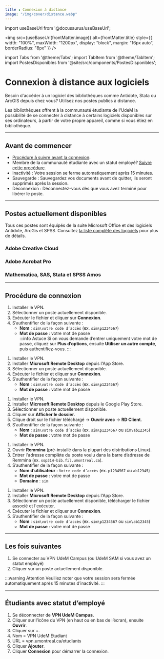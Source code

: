 ```yaml
---
title : Connexion à distance
image: "/img/cover/distance.webp"
---
```


import useBaseUrl from '@docusaurus/useBaseUrl';

<img 
  src={useBaseUrl(frontMatter.image)} 
  alt={frontMatter.title} 
  style={{
    width: "100%",
    maxWidth: "1200px",
    display: "block",
    margin: "16px auto",
    borderRadius: "8px"
  }} 
/>


import Tabs from '@theme/Tabs';
import TabItem from '@theme/TabItem';
import PostesDisponibles from '@site/src/components/PostesDisponibles';

# Connexion à distance aux logiciels 

Besoin d'accéder à un logiciel des bibliothèques comme Antidote, Stata ou ArcGIS depuis chez vous? Utilisez nos postes publics à distance.

Les bibliothèques offrent à la communauté étudiante de l'UdeM la possibilité de se connecter à distance à certains logiciels disponibles sur ses ordinateurs, à partir de votre propre appareil, comme si vous étiez en bibliothèque.

---

## Avant de commencer

- [Procédure à suivre avant la connexion](#procédure-de-connexion).
- Membre de la communauté étudiante avec un statut employé? [Suivre cette procédure](#étudiants-avec-statut-demployé).
- Inactivité : Votre session se ferme automatiquement après 15 minutes.
- Sauvegarde : Sauvegardez vos documents avant de quitter, ils seront supprimés après la session.
- Déconnexion : Déconnectez-vous dès que vous avez terminé pour libérer le poste.

---

## Postes actuellement disponibles

Tous ces postes sont équipés de la suite Microsoft Office et des logiciels Antidote, ArcGis et SPSS. Consultez [la liste complète des logiciels](logiciels) pour plus de détails.

<div className="grid-container">
  
  <div className="grid-item">
    <h3>Adobe Creative Cloud</h3>
    <PostesDisponibles zone="AdobeCreativeCloud" />
  </div>

  <div className="grid-item">
    <h3>Adobe Acrobat Pro</h3>
    <PostesDisponibles zone="AdobePro" />
  </div>

  <div className="grid-item">
    <h3>Mathematica, SAS, Stata et SPSS Amos</h3>
    <PostesDisponibles zone="Stata" />
  </div>

</div>

---

## Procédure de connexion

<Tabs>
  <TabItem value="windows" label="Windows">
  
  1. Installer le VPN.  
  2. Sélectionner un poste actuellement disponible.  
  3. Exécuter le fichier et cliquer sur **Connexion**.  
  4. S’authentifier de la façon suivante :  
     - **Nom** : `sim\votre code d’accès` (ex. `sim\p1234567`)  
     - **Mot de passe** : votre mot de passe  
    :::info Astuce
    Si on vous demande d’entrer uniquement votre mot de passe, cliquez sur **Plus d’options**, ensuite **Utiliser un autre compte**, puis authentifiez-vous.
    :::
  
  </TabItem>

  <TabItem value="macos" label="macOS">
  
  1. Installer le VPN.  
  2. Installer **Microsoft Remote Desktop** depuis l'App Store.  
  3. Sélectionner un poste actuellement disponible.  
  4. Exécuter le fichier et cliquer sur **Connexion**.  
  5. S’authentifier de la façon suivante :  
     - **Nom** : `sim\votre code d’accès` (ex. `sim\p1234567`)  
     - **Mot de passe** : votre mot de passe  

  </TabItem>

  <TabItem value="chromebook" label="Chromebook">
  
  1. Installer le VPN.  
  2. Installer **Microsoft Remote Desktop** depuis le Google Play Store.  
  3. Sélectionner un poste actuellement disponible.  
  4. Cliquer sur **Afficher le dossier**.  
  5. Clique droit sur le fichier téléchargé → **Ouvrir avec** → **RD Client**.  
  6. S’authentifier de la façon suivante :  
     - **Nom** : `sim\votre code d’accès` (ex. `sim\p1234567` ou `sim\ab12345`)  
     - **Mot de passe** : votre mot de passe  

  </TabItem>

  <TabItem value="linux" label="Linux">
  
  1. Installer le VPN.  
  2. Ouvrir **Remmina** (pré-installé dans la plupart des distributions Linux).  
  3. Entrer l'adresse complète du poste voulu dans la barre d’adresse de Remmina (ex. `ssp314-bib.fil.umontreal.ca`).  
  4. S’authentifier de la façon suivante :  
     - **Nom d’utilisateur** : `Votre code d’accès` (ex. `p1234567` ou `ab12345`)  
     - **Mot de passe** : votre mot de passe  
     - **Domaine** : `sim`  

  </TabItem>

  <TabItem value="ios" label="iOS">
  
  1. Installer le VPN.  
  2. Installer **Microsoft Remote Desktop** depuis l'App Store.  
  3. Sélectionner un poste actuellement disponible, télécharger le fichier associé et l'exécuter.  
  4. Exécuter le fichier et cliquer sur **Connexion**.  
  5. S’authentifier de la façon suivante :  
     - **Nom** : `sim\votre code d’accès` (ex. `sim\p1234567` ou `sim\ab12345`)  
     - **Mot de passe** : votre mot de passe  

  </TabItem>
</Tabs>

---

## Les fois suivantes

1. Se connecter au VPN UdeM Campus (ou UdeM SAM si vous avez un statut employé)
2. Cliquer sur un poste actuellement disponible.

:::warning Attention
Veuillez noter que votre session sera fermée automatiquement après 15 minutes d’inactivité.
:::

---

## Étudiants avec statut d’employé

1. Se déconnecter de **VPN UdeM Campus**.
2. Cliquer sur l’icône du VPN (en haut ou en bas de l’écran), ensuite **Ouvrir**.
3. Cliquer sur +.
4. Nom = VPN UdeM Etudiant
5. URL = vpn.umontreal.ca/etudiants
6. Cliquer **Ajouter**.
7. Cliquer **Connexion** pour démarrer la connexion.